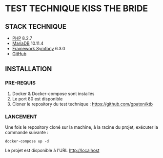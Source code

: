 # TEST TECHNIQUE KISS THE BRIDE

## STACK TECHNIQUE

- [PHP](https://www.php.net/) 8.2.7
- [MariaDB](https://mariadb.org/) 10.11.4
- [Framework Symfony](https://symfony.com/) 6.3.0
- [GitHub](https://github.com/)

## INSTALLATION

### PRE-REQUIS

1. Docker & Docker-compose sont installés
2. Le port 80 est disponible
3. Cloner le repository du test technique : https://github.com/gpaton/ktb

### LANCEMENT

Une fois le repository cloné sur la machine, à la racine du projet, exécuter la commande suivante :

    docker-compose up -d

Le projet est disponible à l'URL [http://localhost](http://localhost)
